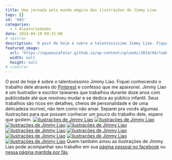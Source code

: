```yaml
---
title: Uma jornada pelo mundo mágico das ilustrações de Jimmy Liao
tags: []
id: '685'
categories:
  - - Aleatoriedades
date: 2014-04-10 09:32:08
# <extra>
description: 'O post de hoje é sobre o talentosíssimo Jimmy Liao. Fiquei conhecendo o trabalho dele através do Pinterest e confesso que me apaixonei. Jimmy Liao é um ilustrador e escritor taiwanes que trabalhou durante doze anos com publicidade até que resolveu mudar e se dedica ao público infantil. Seus trabalhos são ricos em detalhes, cheios de personalidade e de uma delicadeza incrível, não tem como não amar. Separei pra vocês algumas ilustrações para que possam conhecer um pouco do trabalho dele, espero que gostem. Quem também amou as ilustrações de Jimmy Liao pode acompanhar seu trabalho em sua página pessoal no facebook ou nessa página mantida por fãs.'
featured_image: 
  url: 'https://oqueeuiafalar.github.io/wp-content/uploads/2014/04/tumblr_md9zwwq5pn1qavvo2o1_500.jpg?w=650'
  width: null
  height: null
# </extra>
---
```


O post de hoje é sobre o talentosíssimo Jimmy Liao. Fiquei conhecendo o trabalho dele através do [Pinterest](https://www.pinterest.com/nunonunnal/jimmy-liao/ "Pinterest") e confesso que me apaixonei. Jimmy Liao é um ilustrador e escritor taiwanes que trabalhou durante doze anos com publicidade até que resolveu mudar e se dedica ao público infantil. Seus trabalhos são ricos em detalhes, cheios de personalidade e de uma delicadeza incrível, não tem como não amar. Separei pra vocês algumas ilustrações para que possam conhecer um pouco do trabalho dele, espero que gostem. [![ilustrações de Jimmy Liao](http://162.243.62.160/wp-content/uploads/2014/04/tumblr_md9zwwq5pn1qavvo2o1_500.jpg?w=650)](http://162.243.62.160/wp-content/uploads/2014/04/tumblr_md9zwwq5pn1qavvo2o1_500.jpg) [![ilustrações de Jimmy Liao](http://162.243.62.160/wp-content/uploads/2014/04/jimmy_moon_forgets_m-06.jpg?w=650)](http://162.243.62.160/wp-content/uploads/2014/04/jimmy_moon_forgets_m-06.jpg) [![ilustrações de Jimmy Liao](http://162.243.62.160/wp-content/uploads/2014/04/jimmy-001.jpg?w=650)](http://162.243.62.160/wp-content/uploads/2014/04/jimmy-001.jpg) [![ilustrações de Jimmy Liao](http://162.243.62.160/wp-content/uploads/2014/04/5251dcf174f1d74397c99981f94e06b1.jpg?w=650)](http://162.243.62.160/wp-content/uploads/2014/04/5251dcf174f1d74397c99981f94e06b1.jpg) [![ilustrações de Jimmy Liao](http://162.243.62.160/wp-content/uploads/2014/04/img_bk34_02.jpg?w=650)](http://162.243.62.160/wp-content/uploads/2014/04/img_bk34_02.jpg) [![ilustrações de Jimmy Liao](http://162.243.62.160/wp-content/uploads/2014/04/79841d683f2c4bc.jpeg?w=650)](http://162.243.62.160/wp-content/uploads/2014/04/79841d683f2c4bc.jpeg) [![ilustrações de Jimmy Liao](http://162.243.62.160/wp-content/uploads/2014/04/bcd3ebe3c8a2d2e3298def0a291bc52d.jpg?w=650)](http://162.243.62.160/wp-content/uploads/2014/04/bcd3ebe3c8a2d2e3298def0a291bc52d.jpg) [![ilustrações de Jimmy Liao](http://162.243.62.160/wp-content/uploads/2014/04/3b3c8f8b76117416832df3297a771cae.jpg?w=650)](http://162.243.62.160/wp-content/uploads/2014/04/3b3c8f8b76117416832df3297a771cae.jpg) [![ilustrações de Jimmy Liao](http://162.243.62.160/wp-content/uploads/2014/04/1e89569ede51a89b4b0f2478f0ef876b.jpg?w=650)](http://162.243.62.160/wp-content/uploads/2014/04/1e89569ede51a89b4b0f2478f0ef876b.jpg) Quem também amou as ilustrações de Jimmy Liao pode acompanhar seu trabalho em sua [página pessoal no facebook](https://www.facebook.com/jmy.spa) ou [nessa página mantida por fãs](https://www.facebook.com/jimmyliao.illustration.books).
